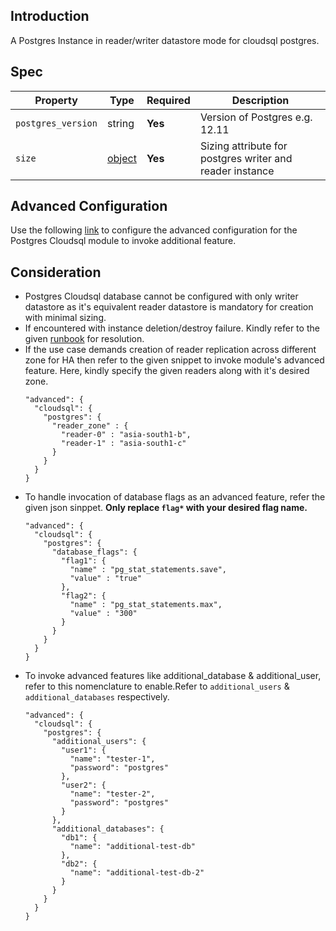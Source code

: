 ## Introduction

A Postgres Instance in reader/writer datastore mode for cloudsql postgres.

## Spec


| Property           | Type                                                              | Required | Description                                              | 
|--------------------|-------------------------------------------------------------------|----------|----------------------------------------------------------|
| `postgres_version` | string                                                            | **Yes**  | Version of Postgres e.g. 12.11                           |
| `size`             | [object](../../traits/reader-writer-datastore-sizing.schema.json) | **Yes**  | Sizing attribute for postgres writer and reader instance |           


## Advanced Configuration

Use the following [link](https://github.com/terraform-google-modules/terraform-google-sql-db/tree/v13.0.1/modules/postgresql) to configure the advanced configuration for the Postgres Cloudsql module to invoke additional feature.


## Consideration 

- Postgres Cloudsql database cannot be configured with only writer datastore as it's equivalent reader datastore is mandatory for creation with minimal sizing.
- If encountered with instance deletion/destroy failure. Kindly refer to the given [runbook](https://share-docs.clickup.com/3443930/d/h/3936u-18744/caa022affb5455a) for resolution.
- If the use case demands creation of reader replication across different zone for HA then refer to the given snippet to invoke module's advanced feature. 
  Here, kindly specify the given readers along with it's desired zone. 
  ```
  "advanced": {
    "cloudsql": {
      "postgres": {
        "reader_zone" : {
          "reader-0" : "asia-south1-b",
          "reader-1" : "asia-south1-c"
        }
      }
    }
  }
  ```
- To handle invocation of database flags as an advanced feature, refer the given json sinppet. **Only replace `flag*` with your desired flag name.** 
  ```
  "advanced": {
    "cloudsql": {
      "postgres": {
        "database_flags": {
          "flag1": {
            "name" : "pg_stat_statements.save",
            "value" : "true"
          },
          "flag2": {
            "name" : "pg_stat_statements.max",
            "value" : "300"
          }
        }
      }
    }
  }
  ```
- To invoke advanced features like additional_database & additional_user, refer to this nomenclature to enable.Refer to `additional_users` & `additional_databases` respectively. 
  ```
  "advanced": {
    "cloudsql": {
      "postgres": {
        "additional_users": {
          "user1": {
            "name": "tester-1",
            "password": "postgres"
          },
          "user2": {
            "name": "tester-2",
            "password": "postgres"
          }
        },
        "additional_databases": {
          "db1": {
            "name": "additional-test-db"
          },
          "db2": {
            "name": "additional-test-db-2"
          }
        }
      }
    }
  }
  ```
